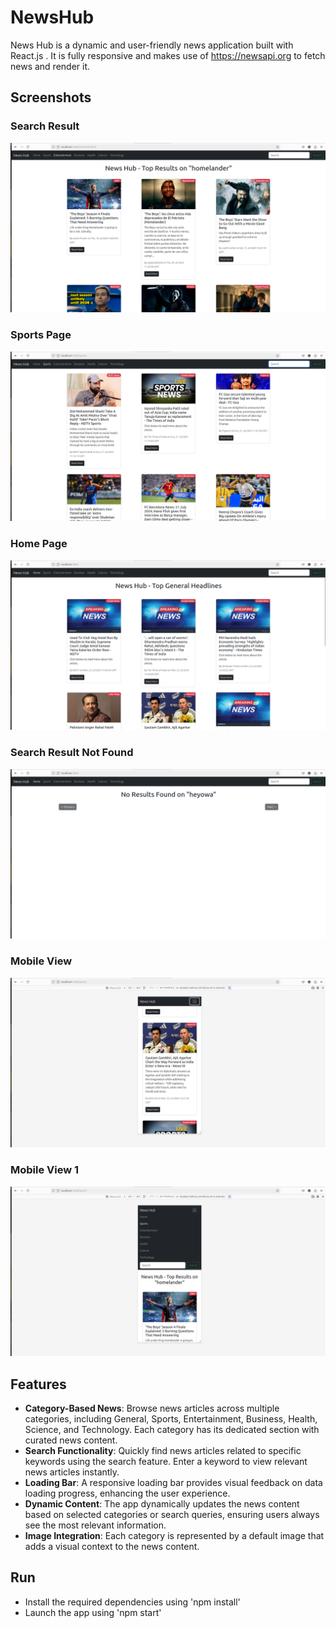 # NewsHub
News Hub is a dynamic and user-friendly news application built with React.js . It is fully responsive and makes use of https://newsapi.org to fetch news and render it. 

## Screenshots
### Search Result
![Search Result](screenshots/searchResult.png)

### Sports Page
![Sports Page](screenshots/sportsPage.png)

### Home Page
![Home Page](screenshots/homePage.png)

### Search Result Not Found
![Search Not Found](screenshots/searchNotFound.png)

### Mobile View
![Mobile View](screenshots/mobileView.png)

### Mobile View 1
![Mobile View 1](screenshots/mobileView1.png)

## Features
- **Category-Based News**: Browse news articles across multiple categories, including General, Sports, Entertainment, Business, Health, Science, and Technology. Each category has its dedicated section with curated news content.
- **Search Functionality**: Quickly find news articles related to specific keywords using the search feature. Enter a keyword to view relevant news articles instantly.
- **Loading Bar**: A responsive loading bar provides visual feedback on data loading progress, enhancing the user experience.
- **Dynamic Content**: The app dynamically updates the news content based on selected categories or search queries, ensuring users always see the most relevant information.
- **Image Integration**: Each category is represented by a default image that adds a visual context to the news content.



## Run
- Install the required dependencies using 'npm install'
- Launch the app using 'npm start'



